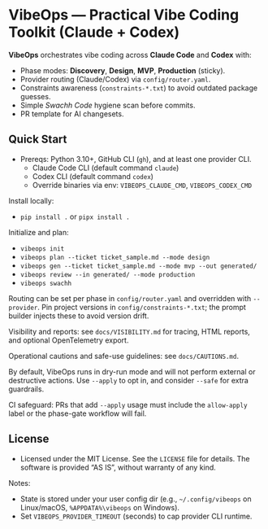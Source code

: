 # VibeOps — Practical Vibe Coding Toolkit (Claude + Codex)

**VibeOps** orchestrates vibe coding across **Claude Code** and **Codex** with:
- Phase modes: **Discovery**, **Design**, **MVP**, **Production** (sticky).
- Provider routing (Claude/Codex) via `config/router.yaml`.
- Constraints awareness (`constraints-*.txt`) to avoid outdated package guesses.
- Simple *Swachh Code* hygiene scan before commits.
- PR template for AI changesets.

## Quick Start
- Prereqs: Python 3.10+, GitHub CLI (`gh`), and at least one provider CLI.
  - Claude Code CLI (default command `claude`)
  - Codex CLI (default command `codex`)
  - Override binaries via env: `VIBEOPS_CLAUDE_CMD`, `VIBEOPS_CODEX_CMD`

Install locally:
- `pip install .` or `pipx install .`

Initialize and plan:
- `vibeops init`
- `vibeops plan --ticket ticket_sample.md --mode design`
- `vibeops gen --ticket ticket_sample.md --mode mvp --out generated/`
- `vibeops review --in generated/ --mode production`
- `vibeops swachh`

Routing can be set per phase in `config/router.yaml` and overridden with `--provider`.
Pin project versions in `config/constraints-*.txt`; the prompt builder injects these to avoid version drift.

Visibility and reports: see `docs/VISIBILITY.md` for tracing, HTML reports, and optional OpenTelemetry export.

Operational cautions and safe-use guidelines: see `docs/CAUTIONS.md`.

By default, VibeOps runs in dry-run mode and will not perform external or destructive actions. Use `--apply` to opt in, and consider `--safe` for extra guardrails.

CI safeguard: PRs that add `--apply` usage must include the `allow-apply` label or the phase-gate workflow will fail.

## License
- Licensed under the MIT License. See the `LICENSE` file for details. The software is provided “AS IS”, without warranty of any kind.

Notes:
- State is stored under your user config dir (e.g., `~/.config/vibeops` on Linux/macOS, `%APPDATA%\vibeops` on Windows).
- Set `VIBEOPS_PROVIDER_TIMEOUT` (seconds) to cap provider CLI runtime.

